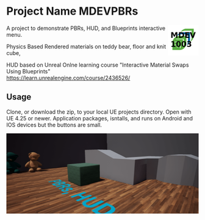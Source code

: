 # Project Name MDEVPBRs
<img src="Assets4Reference/MDEV1003.png" width="80" align="right" />

A project to demonstrate PBRs, HUD, and Blueprints interactive menu.

Physics Based Rendered materials on teddy bear, floor and knit cube,

HUD based on Unreal Onlne learning course "Interactive Material Swaps Using Blueprints"  
https://learn.unrealengine.com/course/2436526/


## Usage

Clone, or download the zip, to your local UE projects directory.
Open with UE 4.25 or newer.
Application packages, isntalls, and runs on Android and IOS devices but the buttons are small.

<img src="Assets4Reference/PBRSample.png" width="600" align="right" />


